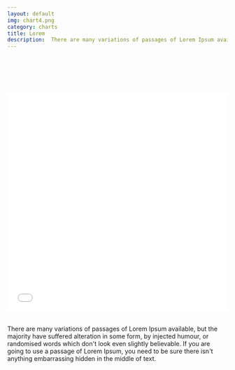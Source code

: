 ```yaml
---
layout: default
img: chart4.png
category: charts
title: Lorem 
description:  There are many variations of passages of Lorem Ipsum available, but the majority have suffered alteration in some form, by injected humour, or randomised words which don't look even slightly believable. 
---
```

 
<br /> <br /> <br /> <br /> 
<div> 
<iframe class="highcharts-iframe" src="//cloud.highcharts.com/embed/igixym" style="border: 0; width: 100%; height: 500px"></iframe></div>&nbsp;</iframe></div>	
<p class="lead">There are many variations of passages of Lorem Ipsum available, but the majority have suffered alteration in some form, by injected humour, or randomised words which don't look even slightly believable. If you are going to use a passage of Lorem Ipsum, you need to be sure there isn't anything embarrassing hidden in the middle of text. </p>	